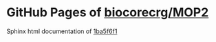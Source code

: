 GitHub Pages of [biocorecrg/MOP2](https://github.com/biocorecrg/MOP2.git)
===
Sphinx html documentation of [1ba5f6f1](https://github.com/biocorecrg/MOP2/tree/1ba5f6f10becc1005c4026d255af63a95022267e)
